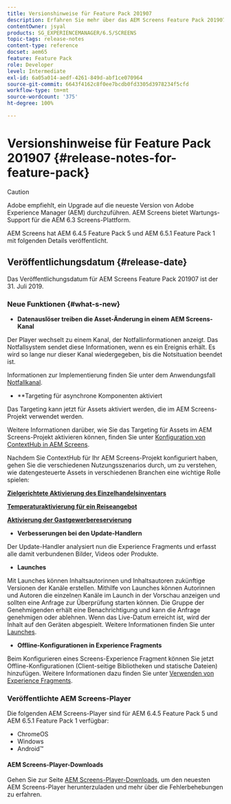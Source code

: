 ```yaml
---
title: Versionshinweise für Feature Pack 201907
description: Erfahren Sie mehr über das AEM Screens Feature Pack 201907, das am 31. Juli 2019 veröffentlicht wurde.
contentOwner: jsyal
products: SG_EXPERIENCEMANAGER/6.5/SCREENS
topic-tags: release-notes
content-type: reference
docset: aem65
feature: Feature Pack
role: Developer
level: Intermediate
exl-id: 6a05a014-aedf-4261-849d-abf1ce070964
source-git-commit: 6643f4162c8f0ee7bcdb0fd3305d3978234f5cfd
workflow-type: tm+mt
source-wordcount: '375'
ht-degree: 100%

---
```


# Versionshinweise für Feature Pack 201907 {#release-notes-for-feature-pack}

>[!CAUTION]
>
>Adobe empfiehlt, ein Upgrade auf die neueste Version von Adobe Experience Manager (AEM) durchzuführen. AEM Screens bietet Wartungs-Support für die AEM 6.3 Screens-Plattform.

AEM Screens hat AEM 6.4.5 Feature Pack 5 und AEM 6.5.1 Feature Pack 1 mit folgenden Details veröffentlicht.

## Veröffentlichungsdatum {#release-date}

Das Veröffentlichungsdatum für AEM Screens Feature Pack 201907 ist der 31. Juli 2019.

### Neue Funktionen {#what-s-new}

* **Datenauslöser treiben die Asset-Änderung in einem AEM Screens-Kanal**

Der Player wechselt zu einem Kanal, der Notfallinformationen anzeigt. Das Notfallsystem sendet diese Informationen, wenn es ein Ereignis erhält. Es wird so lange nur dieser Kanal wiedergegeben, bis die Notsituation beendet ist.


Informationen zur Implementierung finden Sie unter dem Anwendungsfall [Notfallkanal](emergency-channel.md).

* **Targeting für asynchrone Komponenten aktiviert

Das Targeting kann jetzt für Assets aktiviert werden, die im AEM Screens-Projekt verwendet werden.

Weitere Informationen darüber, wie Sie das Targeting für Assets im AEM Screens-Projekt aktivieren können, finden Sie unter [Konfiguration von ContextHub in AEM Screens](configuring-context-hub.md).

Nachdem Sie ContextHub für Ihr AEM Screens-Projekt konfiguriert haben, gehen Sie die verschiedenen Nutzungsszenarios durch, um zu verstehen, wie datengesteuerte Assets in verschiedenen Branchen eine wichtige Rolle spielen:

**[Zielgerichtete Aktivierung des Einzelhandelsinventars](retail-inventory-activation.md)**

**[Temperaturaktivierung für ein Reiseangebot](local-temperature-activation.md)**

**[Aktivierung der Gastgewerbereservierung](hospitality-reservation-activation.md)**

* **Verbesserungen bei den Update-Handlern**

Der Update-Handler analysiert nun die Experience Fragments und erfasst alle damit verbundenen Bilder, Videos oder Produkte.

* **Launches**

Mit Launches können Inhaltsautorinnen und Inhaltsautoren zukünftige Versionen der Kanäle erstellen. Mithilfe von Launches können Autorinnen und Autoren die einzelnen Kanäle im Launch in der Vorschau anzeigen und sollten eine Anfrage zur Überprüfung starten können. Die Gruppe der Genehmigenden erhält eine Benachrichtigung und kann die Anfrage genehmigen oder ablehnen. Wenn das Live-Datum erreicht ist, wird der Inhalt auf den Geräten abgespielt.
Weitere Informationen finden Sie unter [Launches](launches.md).

* **Offline-Konfigurationen in Experience Fragments**

Beim Konfigurieren eines Screens-Experience Fragment können Sie jetzt Offline-Konfigurationen (Client-seitige Bibliotheken und statische Dateien) hinzufügen. Weitere Informationen dazu finden Sie unter [Verwenden von Experience Fragments](experience-fragments-in-screens.md).

### Veröffentlichte AEM Screens-Player

Die folgenden AEM Screens-Player sind für AEM 6.4.5 Feature Pack 5 und AEM 6.5.1 Feature Pack 1 verfügbar:

* ChromeOS
* Windows
* Android™

#### AEM Screens-Player-Downloads

Gehen Sie zur Seite [AEM Screens-Player-Downloads](https://download.macromedia.com/screens/), um den neuesten AEM Screens-Player herunterzuladen und mehr über die Fehlerbehebungen zu erfahren.
